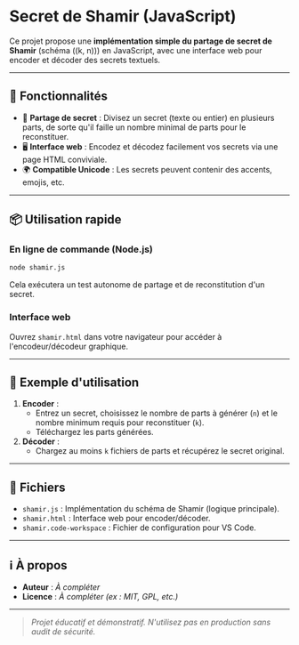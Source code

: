 # Secret de Shamir (JavaScript)

Ce projet propose une **implémentation simple du partage de secret de Shamir** (schéma \((k, n)\)) en JavaScript, avec une interface web pour encoder et décoder des secrets textuels.

---

## 🚀 Fonctionnalités

- 🔐 **Partage de secret** : Divisez un secret (texte ou entier) en plusieurs parts, de sorte qu'il faille un nombre minimal de parts pour le reconstituer.
- 🖥️ **Interface web** : Encodez et décodez facilement vos secrets via une page HTML conviviale.
- 🌍 **Compatible Unicode** : Les secrets peuvent contenir des accents, emojis, etc.

---

## 📦 Utilisation rapide

### En ligne de commande (Node.js)

```bash
node shamir.js
```

Cela exécutera un test autonome de partage et de reconstitution d'un secret.

### Interface web

Ouvrez `shamir.html` dans votre navigateur pour accéder à l'encodeur/décodeur graphique.

---

## 📝 Exemple d'utilisation

1. **Encoder** :
   - Entrez un secret, choisissez le nombre de parts à générer (`n`) et le nombre minimum requis pour reconstituer (`k`).
   - Téléchargez les parts générées.
2. **Décoder** :
   - Chargez au moins `k` fichiers de parts et récupérez le secret original.

---

## 📁 Fichiers

- `shamir.js` : Implémentation du schéma de Shamir (logique principale).
- `shamir.html` : Interface web pour encoder/décoder.
- `shamir.code-workspace` : Fichier de configuration pour VS Code.

---

## ℹ️ À propos

- **Auteur** : _À compléter_
- **Licence** : _À compléter (ex : MIT, GPL, etc.)_

---

> _Projet éducatif et démonstratif. N'utilisez pas en production sans audit de sécurité._ 